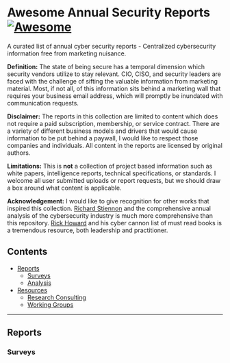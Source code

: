 # Awesome Annual Security Reports [![Awesome](https://awesome.re/badge.svg)](https://awesome.re)
A curated list of annual cyber security reports - Centralized cybersecurity information free from marketing nuisance.

**Definition:** The state of being secure has a temporal dimension which security vendors utilize to stay relevant. CIO, CISO, and security leaders are faced with the challenge of sifting the valuable information from marketing material. Most, if not all, of this information sits behind a marketing wall that requires your business email address, which will promptly be inundated with communication requests.

**Disclaimer:** The reports in this collection are limited to content which does not require a paid subscription, membership, or service contract. There are a variety of different business models and drivers that would cause information to be put behind a paywall, I would like to respect those companies and individuals. All content in the reports are licensed by original authors.

**Limitations:** This is **not** a collection of project based information such as white papers, intelligence reports, technical specifications, or standards. I welcome all user submitted uploads or report requests, but we should draw a box around what content is applicable.

**Acknowledgement:** I would like to give recognition for other works that inspired this collection. [Richard Stiennon](https://twitter.com/stiennon) and the comprehensive annual analysis of the cybersecurity industry is much more comprehensive than this repository. [Rick Howard](https://twitter.com/raceBannon99) and his cyber cannon list of must read books is a tremendous resource, both leadership and practitioner.

## Contents
- [Reports](#reports)
  - [Surveys](#surveys)
  - [Analysis](#analysis)
- [Resources](#resources)
  - [Research Consulting](#researchconsulting)
  - [Working Groups](#workinggroups)

---
## Reports
### Surveys
